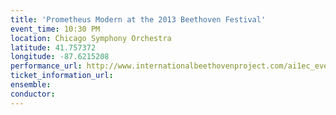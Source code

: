 ```yaml
---
title: 'Prometheus Modern at the 2013 Beethoven Festival'
event_time: 10:30 PM
location: Chicago Symphony Orchestra
latitude: 41.757372
longitude: -87.6215208
performance_url: http://www.internationalbeethovenproject.com/ai1ec_event/city-love-part-i/?instance_id=139
ticket_information_url: 
ensemble: 
conductor: 
---
```

